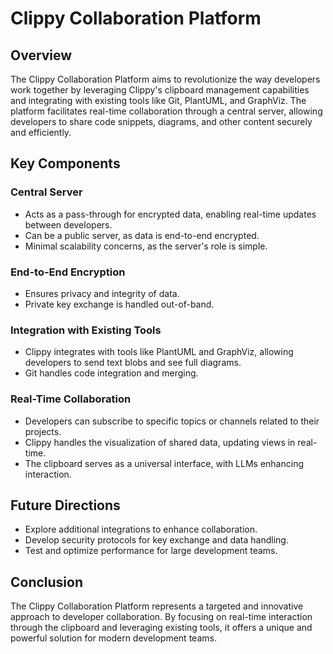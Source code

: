 # Clippy Collaboration Platform

## Overview
The Clippy Collaboration Platform aims to revolutionize the way developers work together by leveraging Clippy's clipboard management capabilities and integrating with existing tools like Git, PlantUML, and GraphViz. The platform facilitates real-time collaboration through a central server, allowing developers to share code snippets, diagrams, and other content securely and efficiently.

## Key Components

### Central Server
- Acts as a pass-through for encrypted data, enabling real-time updates between developers.
- Can be a public server, as data is end-to-end encrypted.
- Minimal scalability concerns, as the server's role is simple.

### End-to-End Encryption
- Ensures privacy and integrity of data.
- Private key exchange is handled out-of-band.

### Integration with Existing Tools
- Clippy integrates with tools like PlantUML and GraphViz, allowing developers to send text blobs and see full diagrams.
- Git handles code integration and merging.

### Real-Time Collaboration
- Developers can subscribe to specific topics or channels related to their projects.
- Clippy handles the visualization of shared data, updating views in real-time.
- The clipboard serves as a universal interface, with LLMs enhancing interaction.

## Future Directions
- Explore additional integrations to enhance collaboration.
- Develop security protocols for key exchange and data handling.
- Test and optimize performance for large development teams.

## Conclusion
The Clippy Collaboration Platform represents a targeted and innovative approach to developer collaboration. By focusing on real-time interaction through the clipboard and leveraging existing tools, it offers a unique and powerful solution for modern development teams.

